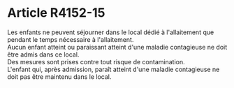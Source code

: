 # Article R4152-15

  
Les enfants ne peuvent séjourner dans le local dédié à l'allaitement que pendant le temps nécessaire à l'allaitement.   
Aucun enfant atteint ou paraissant atteint d'une maladie contagieuse ne doit être admis dans ce local.   
Des mesures sont prises contre tout risque de contamination.   
L'enfant qui, après admission, paraît atteint d'une maladie contagieuse ne doit pas être maintenu dans le local.